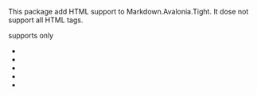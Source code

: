 This package add HTML support to Markdown.Avalonia.Tight.
It dose not support all HTML tags.

supports only

*
*
*
*
*

